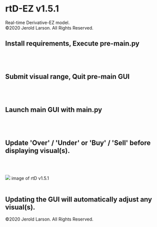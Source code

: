 # rtD-EZ v1.5.1
Real-time Derivative-EZ model.<br>©2020 Jerold Larson. All Rights Reserved.

Install requirements, Execute pre-main.py
-
<br><br>

Submit visual range, Quit pre-main GUI
-
<br><br>

Launch main GUI with main.py
-
<br><br>



Update 'Over' / 'Under' or 'Buy' / 'Sell' before displaying visual(s).
-


<br><br>


[<img src="https://cdn.shortpixel.ai/client/q_glossy,ret_img/https://smsuite-fx.com/wp-content/uploads/2020/08/v151_under-1.webp">](http://smsuite-fx.com/rtd151/)
image of rtD v1.5.1
<br><br>

Updating the GUI will automatically adjust any visual(s).
-


©2020 Jerold Larson. All Rights Reserved.
<br>

